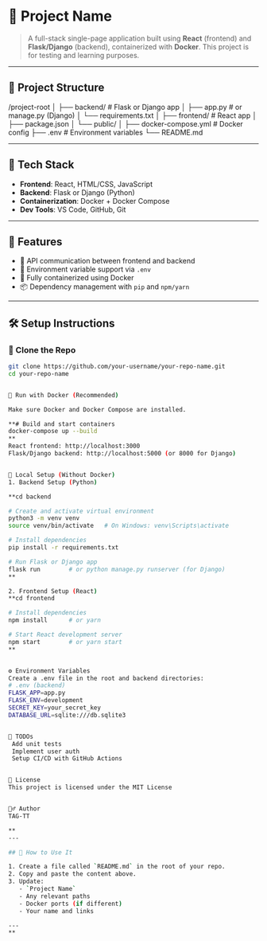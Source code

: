 # 🚀 Project Name

> A full-stack single-page application built using **React** (frontend) and **Flask/Django** (backend), containerized with **Docker**. This project is for testing and learning purposes.

---

## 📁 Project Structure

/project-root
│
├── backend/ # Flask or Django app
│ ├── app.py # or manage.py (Django)
│ └── requirements.txt
│
├── frontend/ # React app
│ ├── package.json
│ └── public/
│
├── docker-compose.yml # Docker config
├── .env # Environment variables
└── README.md


---

## 🔧 Tech Stack

- **Frontend**: React, HTML/CSS, JavaScript
- **Backend**: Flask or Django (Python)
- **Containerization**: Docker + Docker Compose
- **Dev Tools**: VS Code, GitHub, Git

---

## 🧪 Features

- 🔄 API communication between frontend and backend
- 🔐 Environment variable support via `.env`
- 🚢 Fully containerized using Docker
- 📦 Dependency management with `pip` and `npm/yarn`

---

## 🛠️ Setup Instructions

### 🔁 Clone the Repo

```bash
git clone https://github.com/your-username/your-repo-name.git
cd your-repo-name


🚀 Run with Docker (Recommended)

Make sure Docker and Docker Compose are installed.

**# Build and start containers
docker-compose up --build
**
React frontend: http://localhost:3000
Flask/Django backend: http://localhost:5000 (or 8000 for Django)


🧰 Local Setup (Without Docker)
1. Backend Setup (Python)

**cd backend

# Create and activate virtual environment
python3 -m venv venv
source venv/bin/activate   # On Windows: venv\Scripts\activate

# Install dependencies
pip install -r requirements.txt

# Run Flask or Django app
flask run        # or python manage.py runserver (for Django)
**

2. Frontend Setup (React)
**cd frontend

# Install dependencies
npm install      # or yarn

# Start React development server
npm start        # or yarn start
**


⚙️ Environment Variables
Create a .env file in the root and backend directories:
# .env (backend)
FLASK_APP=app.py
FLASK_ENV=development
SECRET_KEY=your_secret_key
DATABASE_URL=sqlite:///db.sqlite3


📌 TODOs
 Add unit tests
 Implement user auth
 Setup CI/CD with GitHub Actions


📄 License
This project is licensed under the MIT License


🙋‍♂️ Author
TAG-TT

**
---

## 📌 How to Use It

1. Create a file called `README.md` in the root of your repo.
2. Copy and paste the content above.
3. Update:
   - `Project Name`
   - Any relevant paths
   - Docker ports (if different)
   - Your name and links

---
**
